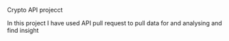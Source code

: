 Crypto API projecct

In this project I have used API pull request to pull data for and analysing and find insight
